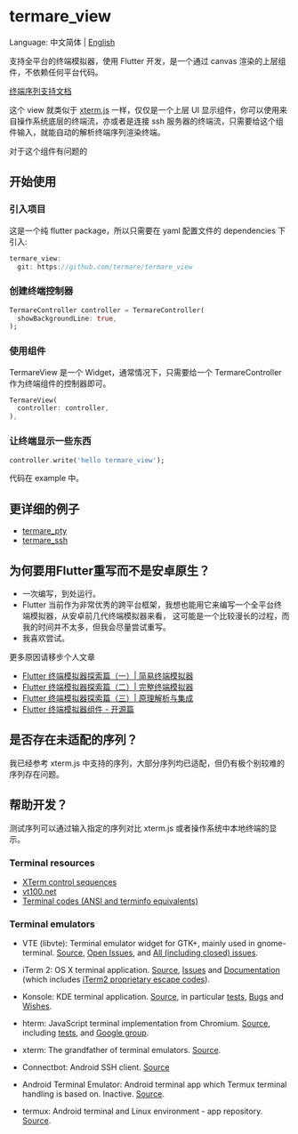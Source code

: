 # termare_view

Language: 中文简体 | [English](README-EN.md)

支持全平台的终端模拟器，使用 Flutter 开发，是一个通过 canvas 渲染的上层组件，不依赖任何平台代码。

[终端序列支持文档](Support_Sequences.md)

这个 view 就类似于 [xterm.js](https://github.com/xtermjs/xterm.js) 一样，仅仅是一个上层 UI 显示组件，你可以使用来自操作系统底层的终端流，亦或者是连接 ssh 服务器的终端流，只需要给这个组件输入，就能自动的解析终端序列渲染终端。

对于这个组件有问题的

## 开始使用

### 引入项目

这是一个纯 flutter package，所以只需要在 yaml 配置文件的 dependencies 下引入:

```dart
termare_view:
  git: https://github.com/termare/termare_view
```

### 创建终端控制器

```dart
TermareController controller = TermareController(
  showBackgroundLine: true,
);
```
### 使用组件

TermareView 是一个 Widget，通常情况下，只需要给一个 TermareController 作为终端组件的控制器即可。

```dart
TermareView(
  controller: controller,
),
```

### 让终端显示一些东西

```dart
controller.write('hello termare_view');
```

代码在 example 中。
## 更详细的例子

- [termare_pty](https://github.com/termare/termare_pty)
- [termare_ssh](https://github.com/termare/termare_ssh)

## 为何要用Flutter重写而不是安卓原生？

- 一次编写，到处运行。
- Flutter 当前作为非常优秀的跨平台框架，我想也能用它来编写一个全平台终端模拟器，从安卓前几代终端模拟器来看，
这可能是一个比较漫长的过程，而我的时间并不太多，但我会尽量尝试重写。
- 我喜欢尝试。

更多原因请移步个人文章

- [Flutter 终端模拟器探索篇（一）| 简易终端模拟器](https://juejin.cn/post/6844904065889992712)
- [Flutter 终端模拟器探索篇（二）| 完整终端模拟器](https://juejin.cn/post/6844904082155503629)
- [Flutter 终端模拟器探索篇（三）| 原理解析与集成](https://juejin.cn/post/6844904194525102087)
- [Flutter 终端模拟器组件 - 开源篇](https://juejin.cn/post/6906039308424052743)

## 是否存在未适配的序列？

我已经参考 xterm.js 中支持的序列，大部分序列均已适配，但仍有极个别较难的序列存在问题。

## 帮助开发？

测试序列可以通过输入指定的序列对比 xterm.js 或者操作系统中本地终端的显示。

### Terminal resources

- [XTerm control sequences](http://invisible-island.net/xterm/ctlseqs/ctlseqs.html)
- [vt100.net](http://vt100.net/)
- [Terminal codes (ANSI and terminfo equivalents)](http://wiki.bash-hackers.org/scripting/terminalcodes)

### Terminal emulators

- VTE (libvte): Terminal emulator widget for GTK+, mainly used in gnome-terminal.
  [Source](https://github.com/GNOME/vte), [Open Issues](https://bugzilla.gnome.org/buglist.cgi?quicksearch=product%3A%22vte%22+),
  and [All (including closed) issues](https://bugzilla.gnome.org/buglist.cgi?bug_status=RESOLVED&bug_status=VERIFIED&chfield=resolution&chfieldfrom=-2000d&chfieldvalue=FIXED&product=vte&resolution=FIXED).

- iTerm 2: OS X terminal application. [Source](https://github.com/gnachman/iTerm2),
  [Issues](https://gitlab.com/gnachman/iterm2/issues) and [Documentation](http://www.iterm2.com/documentation.html)
  (which includes [iTerm2 proprietary escape codes](http://www.iterm2.com/documentation-escape-codes.html)).

- Konsole: KDE terminal application. [Source](https://projects.kde.org/projects/kde/applications/konsole/repository),
  in particular [tests](https://projects.kde.org/projects/kde/applications/konsole/repository/revisions/master/show/tests),
  [Bugs](https://bugs.kde.org/buglist.cgi?bug_severity=critical&bug_severity=grave&bug_severity=major&bug_severity=crash&bug_severity=normal&bug_severity=minor&bug_status=UNCONFIRMED&bug_status=NEW&bug_status=ASSIGNED&bug_status=REOPENED&product=konsole)
  and [Wishes](https://bugs.kde.org/buglist.cgi?bug_severity=wishlist&bug_status=UNCONFIRMED&bug_status=NEW&bug_status=ASSIGNED&bug_status=REOPENED&product=konsole).

- hterm: JavaScript terminal implementation from Chromium. [Source](https://github.com/chromium/hterm),
  including [tests](https://github.com/chromium/hterm/blob/master/js/hterm_vt_tests.js),
  and [Google group](https://groups.google.com/a/chromium.org/forum/#!forum/chromium-hterm).

- xterm: The grandfather of terminal emulators.
  [Source](http://invisible-island.net/datafiles/release/xterm.tar.gz).

- Connectbot: Android SSH client. [Source](https://github.com/connectbot/connectbot)

- Android Terminal Emulator: Android terminal app which Termux terminal handling
  is based on. Inactive. [Source](https://github.com/jackpal/Android-Terminal-Emulator).

- termux: Android terminal and Linux environment - app repository.
 [Source](https://github.com/termux/termux-app).
